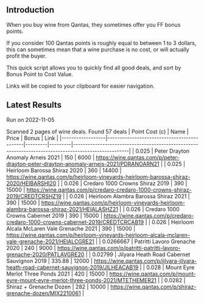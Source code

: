 ## Introduction

When you buy wine from Qantas, they sometimes offer you FF bonus points. 

If you consider 100 Qantas points is roughly equal to between 1 to 3 dollars, this can sometimes mean that a wine purchase is no cost, or will actually profit the buyer.

This quick script allows you to quickly find all good deals, and sort by Bonus Point to Cost Value.

Links will be copied to your clipboard for easier navigation.

## Latest Results

Run on 2022-11-05

Scanned 2 pages of wine deals.
Found 57 deals
|   Point Cost (c) | Name                                       |   Price |   Bonus | Link                                                                                                |
|------------------|--------------------------------------------|---------|---------|-----------------------------------------------------------------------------------------------------|
|        0.025     | Peter Drayton Anomaly Arneis 2021          |  150    |    6000 | https://wine.qantas.com/p/peter-drayton-peter-drayton-anomaly-arneis-2021/PDRANOARN21               |
|        0.025     | Heirloom Barossa Shiraz 2020               |  360    |   14400 | https://wine.qantas.com/p/heirloom-vineyards-heirloom-barossa-shiraz-2020/HEIBARSHI20               |
|        0.026     | Credaro 1000 Crowns Shiraz 2019            |  390    |   15000 | https://wine.qantas.com/p/credaro-credaro-1000-crowns-shiraz-2019/CREDTCRSHZ19                      |
|        0.026     | Heirloom Alambra Barossa Shiraz 2021       |  390    |   15000 | https://wine.qantas.com/p/heirloom-vineyards-heirloom-alambra-barossa-shiraz-2021/HEIALASHZ21       |
|        0.026     | Credaro 1000 Crowns Cabernet 2019          |  390    |   15000 | https://wine.qantas.com/p/credaro-credaro-1000-crowns-cabernet-2019/CREDTCRCAB19                    |
|        0.026     | Heirloom Alcala McLaren Vale Grenache 2021 |  390    |   15000 | https://wine.qantas.com/p/heirloom-vineyards-heirloom-alcala-mclaren-vale-grenache-2021/HEIALCGRE21 |
|        0.0266667 | Patritti Lavoro Grenache 2020              |  240    |    9000 | https://wine.qantas.com/p/patritti-patritti-lavoro-grenache-2020/PATLAVGRE20                        |
|        0.02799   | Jilyara Heath Road Cabernet Sauvignon 2019 |  335.88 |   12000 | https://wine.qantas.com/p/jilyara-jilyara-heath-road-cabernet-sauvignon-2019/JILHEACAB19            |
|        0.028     | Mount Eyre Merlot Three Ponds 2021         |  420    |   15000 | https://wine.qantas.com/p/mount-eyre-mount-eyre-merlot-three-ponds-2021/MTETHEMER21                 |
|        0.0282    | Shiraz + Grenache Dozen                    |  282    |   10000 | https://wine.qantas.com/p/shiraz-grenache-dozen/MIX2210061                                          |

